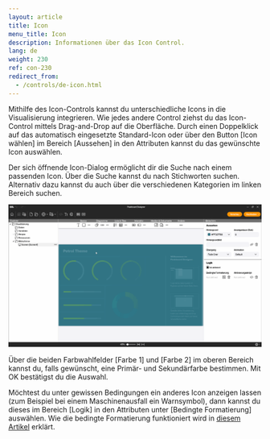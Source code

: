```yaml
---
layout: article
title: Icon
menu_title: Icon
description: Informationen über das Icon Control.
lang: de
weight: 230
ref: con-230
redirect_from:
  - /controls/de-icon.html
---
```


Mithilfe des Icon-Controls kannst du unterschiedliche Icons in die Visualisierung integrieren.
Wie jedes andere Control ziehst du das Icon-Control mittels Drag-and-Drop auf die Oberfläche.
Durch einen Doppelklick auf das automatisch eingesetzte Standard-Icon oder über den Button [Icon wählen] im Bereich [Aussehen] in den Attributen kannst du das gewünschte Icon auswählen.

Der sich öffnende Icon-Dialog ermöglicht dir die Suche nach einem passenden Icon.
Über die Suche kannst du nach Stichworten suchen. Alternativ dazu kannst du auch über die verschiedenen Kategorien im linken Bereich suchen.

![Icon Control](/assets/images/versions/3-2-0-0-Icons_de.gif)

Über die beiden Farbwahlfelder [Farbe 1] und [Farbe 2] im oberen Bereich kannst du, falls gewünscht, eine Primär- und Sekundärfarbe bestimmen. Mit OK bestätigst du die Auswahl.

Möchtest du unter gewissen Bedingungen ein anderes Icon anzeigen lassen (zum Beispiel bei einem Maschinenausfall ein Warnsymbol), dann kannst du dieses im Bereich [Logik] in den Attributen unter [Bedingte Formatierung] auswählen.
Wie die bedingte Formatierung funktioniert wird in [diesem Artikel](/controls/de-cf.html) erklärt.
